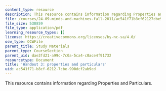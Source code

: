```yaml
---
content_type: resource
description: This resource contains information regarding Properties and Particulars.
file: /courses/24-09-minds-and-machines-fall-2011/ac541f71b8cf62127cbe990dcf2ab9cd_MIT24_09F11_prop_partic.pdf
file_size: 538859
file_type: application/pdf
learning_resource_types: []
license: https://creativecommons.org/licenses/by-nc-sa/4.0/
ocw_type: OCWFile
parent_title: Study Materials
parent_type: CourseSection
parent_uid: dae3fd21-a99c-7c0a-5ca4-c0ace4f91732
resourcetype: Document
title: 'Handout 3: properties and particulars'
uid: ac541f71-b8cf-6212-7cbe-990dcf2ab9cd
---
```

This resource contains information regarding Properties and Particulars.